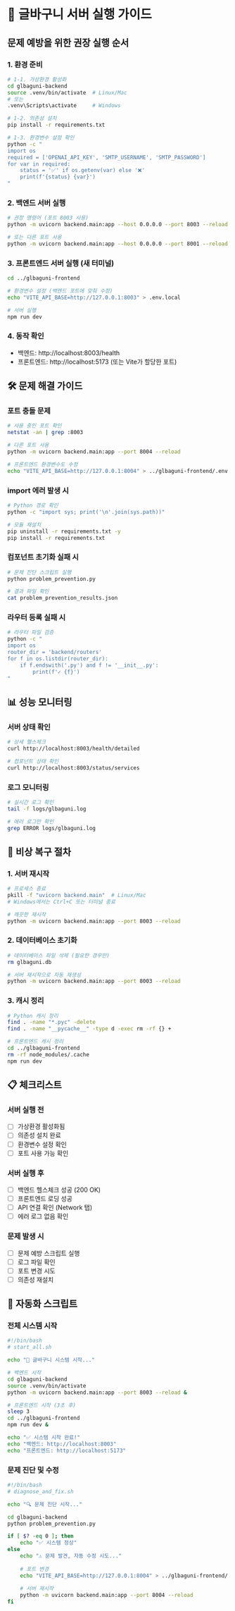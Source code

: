 # 🚀 글바구니 서버 실행 가이드

## 문제 예방을 위한 권장 실행 순서

### 1. 환경 준비
```bash
# 1-1. 가상환경 활성화
cd glbaguni-backend
source .venv/bin/activate  # Linux/Mac
# 또는
.venv\Scripts\activate     # Windows

# 1-2. 의존성 설치
pip install -r requirements.txt

# 1-3. 환경변수 설정 확인
python -c "
import os
required = ['OPENAI_API_KEY', 'SMTP_USERNAME', 'SMTP_PASSWORD']
for var in required:
    status = '✅' if os.getenv(var) else '❌'
    print(f'{status} {var}')
"
```

### 2. 백엔드 서버 실행
```bash
# 권장 명령어 (포트 8003 사용)
python -m uvicorn backend.main:app --host 0.0.0.0 --port 8003 --reload

# 또는 다른 포트 사용
python -m uvicorn backend.main:app --host 0.0.0.0 --port 8001 --reload
```

### 3. 프론트엔드 서버 실행 (새 터미널)
```bash
cd ../glbaguni-frontend

# 환경변수 설정 (백엔드 포트에 맞춰 수정)
echo "VITE_API_BASE=http://127.0.0.1:8003" > .env.local

# 서버 실행
npm run dev
```

### 4. 동작 확인
- 백엔드: http://localhost:8003/health
- 프론트엔드: http://localhost:5173 (또는 Vite가 할당한 포트)

## 🛠️ 문제 해결 가이드

### 포트 충돌 문제
```bash
# 사용 중인 포트 확인
netstat -an | grep :8003

# 다른 포트 사용
python -m uvicorn backend.main:app --port 8004 --reload

# 프론트엔드 환경변수도 수정
echo "VITE_API_BASE=http://127.0.0.1:8004" > ../glbaguni-frontend/.env.local
```

### import 에러 발생 시
```bash
# Python 경로 확인
python -c "import sys; print('\n'.join(sys.path))"

# 모듈 재설치
pip uninstall -r requirements.txt -y
pip install -r requirements.txt
```

### 컴포넌트 초기화 실패 시
```bash
# 문제 진단 스크립트 실행
python problem_prevention.py

# 결과 파일 확인
cat problem_prevention_results.json
```

### 라우터 등록 실패 시
```bash
# 라우터 파일 검증
python -c "
import os
router_dir = 'backend/routers'
for f in os.listdir(router_dir):
    if f.endswith('.py') and f != '__init__.py':
        print(f'✓ {f}')
"
```

## 📊 성능 모니터링

### 서버 상태 확인
```bash
# 상세 헬스체크
curl http://localhost:8003/health/detailed

# 컴포넌트 상태 확인
curl http://localhost:8003/status/services
```

### 로그 모니터링
```bash
# 실시간 로그 확인
tail -f logs/glbaguni.log

# 에러 로그만 확인
grep ERROR logs/glbaguni.log
```

## 🚨 비상 복구 절차

### 1. 서버 재시작
```bash
# 프로세스 종료
pkill -f "uvicorn backend.main"  # Linux/Mac
# Windows에서는 Ctrl+C 또는 터미널 종료

# 깨끗한 재시작
python -m uvicorn backend.main:app --port 8003 --reload
```

### 2. 데이터베이스 초기화
```bash
# 데이터베이스 파일 삭제 (필요한 경우만)
rm glbaguni.db

# 서버 재시작으로 자동 재생성
python -m uvicorn backend.main:app --port 8003 --reload
```

### 3. 캐시 정리
```bash
# Python 캐시 정리
find . -name "*.pyc" -delete
find . -name "__pycache__" -type d -exec rm -rf {} +

# 프론트엔드 캐시 정리
cd ../glbaguni-frontend
rm -rf node_modules/.cache
npm run dev
```

## 📋 체크리스트

### 서버 실행 전
- [ ] 가상환경 활성화됨
- [ ] 의존성 설치 완료
- [ ] 환경변수 설정 확인
- [ ] 포트 사용 가능 확인

### 서버 실행 후
- [ ] 백엔드 헬스체크 성공 (200 OK)
- [ ] 프론트엔드 로딩 성공
- [ ] API 연결 확인 (Network 탭)
- [ ] 에러 로그 없음 확인

### 문제 발생 시
- [ ] 문제 예방 스크립트 실행
- [ ] 로그 파일 확인
- [ ] 포트 변경 시도
- [ ] 의존성 재설치

## 🔧 자동화 스크립트

### 전체 시스템 시작
```bash
#!/bin/bash
# start_all.sh

echo "🚀 글바구니 시스템 시작..."

# 백엔드 시작
cd glbaguni-backend
source .venv/bin/activate
python -m uvicorn backend.main:app --port 8003 --reload &

# 프론트엔드 시작 (3초 후)
sleep 3
cd ../glbaguni-frontend
npm run dev &

echo "✅ 시스템 시작 완료!"
echo "백엔드: http://localhost:8003"
echo "프론트엔드: http://localhost:5173"
```

### 문제 진단 및 수정
```bash
#!/bin/bash
# diagnose_and_fix.sh

echo "🔍 문제 진단 시작..."

cd glbaguni-backend
python problem_prevention.py

if [ $? -eq 0 ]; then
    echo "✅ 시스템 정상"
else
    echo "⚠️ 문제 발견, 자동 수정 시도..."
    
    # 포트 변경
    echo "VITE_API_BASE=http://127.0.0.1:8004" > ../glbaguni-frontend/.env.local
    
    # 서버 재시작
    python -m uvicorn backend.main:app --port 8004 --reload
fi
``` 